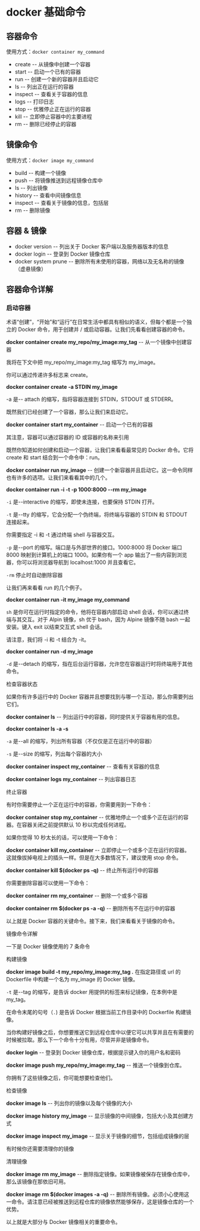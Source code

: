 # docker 基础命令



## 容器命令

使用方式：`docker container my_command`

* create -- 从镜像中创建一个容器
* start -- 启动一个已有的容器
* run -- 创建一个新的容器并且启动它
* ls -- 列出正在运行的容器
* inspect -- 查看关于容器的信息
* logs -- 打印日志
* stop -- 优雅停止正在运行的容器
* kill -- 立即停止容器中的主要进程
* rm -- 删除已经停止的容器

## 镜像命令

使用方式：`docker image my_command`

* build -- 构建一个镜像
* push -- 将镜像推送到远程镜像仓库中
* ls -- 列出镜像
* history -- 查看中间镜像信息
* inspect -- 查看关于镜像的信息，包括层
* rm -- 删除镜像

## 容器 & 镜像

* docker version -- 列出关于 Docker 客户端以及服务器版本的信息
* docker login -- 登录到 Docker 镜像仓库
* docker system prune -- 删除所有未使用的容器，网络以及无名称的镜像（虚悬镜像）

## 容器命令详解

### 启动容器

术语“创建”，“开始”和“运行”在日常生活中都具有相似的语义，但每个都是一个独立的 Docker 命令，用于创建并 / 或启动容器。让我们先看看创建容器的命令。

**docker container create my_repo/my_image:my_tag** -- 从一个镜像中创建容器

我将在下文中把 my_repo/my_image:my_tag 缩写为 my_image。

你可以通过传递许多标志来 create。

**docker container create -a STDIN my_image**

-a 是-- attach 的缩写，指将容器连接到 STDIN，STDOUT 或 STDERR。

既然我们已经创建了一个容器，那么让我们来启动它。

**docker container start my_container** -- 启动一个已有的容器

其注意，容器可以通过容器的 ID 或容器的名称来引用

既然你知道如何创建和启动一个容器，让我们来看看最常见的 Docker 命令。它将 create 和 start 结合到一个命令中：run。

**docker container run my_image** -- 创建一个新容器并且启动它。这一命令同样也有许多的选项。让我们来看看其中的几个。

**docker container run -i -t -p 1000:8000 --rm my_image**

`-i` 是--interactive 的缩写，即使未连接，也要保持 STDIN 打开。

`-t` 是--tty 的缩写，它会分配一个伪终端，将终端与容器的 STDIN 和 STDOUT 连接起来。

你需要指定 -i 和 -t 通过终端 shell 与容器交互。

`-p` 是--port 的缩写。端口是与外部世界的接口。1000:8000 将 Docker 端口8000 映射到计算机上的端口 1000。如果你有一个 app 输出了一些内容到浏览器，你可以将浏览器导航到 localhost:1000 并且查看它。

`-rm` 停止时自动删除容器

让我们再来看看 run 的几个例子。

**docker container run -it my_image my_command**

`sh` 是你可在运行时指定的命令，他将在容器内部启动 shell 会话，你可以通过终端与其交互。对于 Alpin 镜像，sh 优于 bash，因为 Alpine 镜像不随 bash 一起安装。键入 exit 以结束交互式 shell 会话。

请注意，我们将 -i 和 -t 结合为 -it。

**docker container run -d my_image**

`-d` 是--detach 的缩写，指在后台运行容器，允许您在容器运行时将终端用于其他命令。

检查容器状态

如果你有许多运行中的 Docker 容器并且想要找到与哪一个互动，那么你需要列出它们。

**docker container ls** -- 列出运行中的容器，同时提供关于容器有用的信息。

**docker container ls -a -s**

`-a` 是--all 的缩写，列出所有容器（不仅仅是正在运行中的容器）

`-s` 是--size 的缩写，列出每个容器的大小

**docker container inspect my_container** -- 查看有关容器的信息

**docker container logs my_container** -- 列出容器日志

终止容器

有时你需要停止一个正在运行中的容器，你需要用到一下命令：

**docker container stop my_container** -- 优雅地停止一个或多个正在运行的容器。在容器关闭之前提供默认 10 秒以完成任何进程。

如果你觉得 10 秒太长的话，可以使用一下命令：

**docker container kill my_container** -- 立即停止一个或多个正在运行的容器。这就像拔掉电视上的插头一样。但是在大多数情况下，建议使用 stop 命令。

**docker container kill $(docker ps -q)** -- 终止所有运行中的容器

你需要删除容器可以使用一下命令：

**docker container rm my_container** -- 删除一个或多个容器

**docker container rm $(docker ps -a -q)** -- 删除所有不在运行中的容器

以上就是 Docker 容器的关键命令。接下来，我们来看看关于镜像的命令。

镜像命令详解

一下是 Docker 镜像使用的 7 条命令

构建镜像

**docker image build -t my_repo/my_image:my_tag .** 在指定路径或 url 的 Dockerfile 中构建一个名为 my_image 的 Docker 镜像。

`-t` 是--tag 的缩写，是告诉 docker 用提供的标签来标记镜像，在本例中是 my_tag。

在命令末尾的句号（`.`) 是告诉 Docker 根据当前工作目录中的 Dockerfile 构建镜像。

当你构建好镜像之后，你想要推送它到远程仓库中以便它可以共享并且在有需要的时候被拉取。那么下一个命令十分有用，尽管并非是镜像命令。

**docker login** -- 登录到 Docker 镜像仓库，根据提示键入你的用户名和密码

**docker image push my_repo/my_image:my_tag** -- 推送一个镜像到仓库。

你拥有了这些镜像之后，你可能想要检查他们。

检查镜像

**docker image ls** -- 列出你的镜像以及每个镜像的大小

**docker image history my_image** -- 显示镜像的中间镜像，包括大小及其创建方式

**docker image inspect my_image** -- 显示关于镜像的细节，包括组成镜像的层

有时候你还需要清理你的镜像

清理镜像

**docker image rm my_image** -- 删除指定镜像。如果镜像被保存在镜像仓库中，那么该镜像在那依旧可用。

**docker image rm $(docker images -a -q)** -- 删除所有镜像。必须小心使用这一命令。请注意已经被推送到远程仓库的镜像依然能够保存，这是镜像仓库的一个优势。

以上就是大部分与 Docker 镜像相关的重要命令。

